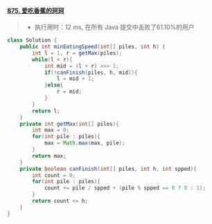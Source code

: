 #### [875. 爱吃香蕉的珂珂](https://leetcode-cn.com/problems/koko-eating-bananas/)

> - 执行用时：12 ms, 在所有 Java 提交中击败了61.10%的用户

```java
class Solution {
    public int minEatingSpeed(int[] piles, int h) {
        int l = 1, r = getMax(piles);
        while(l < r){
            int mid = (l + r) >>> 1;
            if(!canFinish(piles, h, mid)){
                l = mid + 1;
            }else{
                r = mid;
            }
        }
        return l;
    }
    private int getMax(int[] piles){
        int max = 0;
        for(int pile : piles){
            max = Math.max(max, pile);
        }
        return max;
    }
    private boolean canFinish(int[] piles, int h, int spped){
        int count = 0;
        for(int pile : piles){
            count += pile / spped + (pile % spped == 0 ? 0 : 1);
        }
        return count <= h;
    }
}
```

